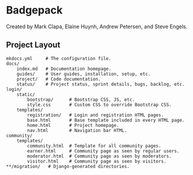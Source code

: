 # Badgepack

Created by Mark Clapa, Elaine Huynh, Andrew Petersen, and Steve Engels.

## Project Layout

    mkdocs.yml     # The configuration file.
    docs/
        index.md   # Documentation homepage.
        guides/    # User guides, installation, setup, etc.
        project/   # Code documentation.
        status/    # Project status, sprint details, bugs, backlog, etc.
    login/
        static/
            bootstrap/      # Bootstrap CSS, JS, etc.
            style.css       # Custom CSS to override Bootstrap CSS.
        templates/
            registration/   # Login and registration HTML pages.
            base.html       # Base template included in every HTML page.
            home.html       # Project homepage.
            nav.html        # Navigation bar HTML.
    community/
        templates/
            community.html  # Template for all community pages.
            earner.html     # Community page as seen by regular users.
            moderator.html  # Community page as seen by moderators.
            visitor.html    # Community page as seen by visitors.
    **/migration/   # Django-generated directories.
